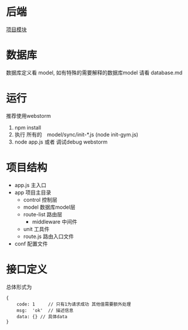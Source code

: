 # 后端
[项目模块](http://note.youdao.com/noteshare?id=a6da5822283bf8cecc4e04a2df2a3b0d)

# 数据库
数据库定义看 model, 如有特殊的需要解释的数据库model 请看 database.md


# 运行

推荐使用webstorm

1. npm install
2. 执行 所有的　model/sync/init-*.js (node init-gym.js)
3. node app.js 或者 调试debug webstorm


# 项目结构

- app.js            主入口
- app               项目主目录
    - control           控制层
    - model             数据库model层
    - route-list        路由层
        - middleware        中间件
    - unit              工具件
    - route.js          路由入口文件
- conf              配置文件


# 接口定义
总体形式为
```
{
    code: 1     // 只有1为请求成功 其他值需要额外处理
    msg:  'ok'  // 描述信息
    data: {} // 具体data
}

```

